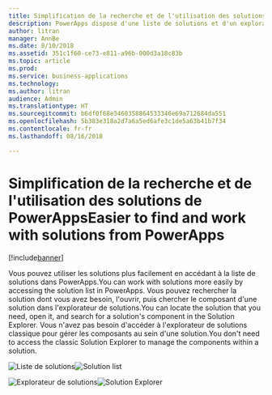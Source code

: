 ```yaml
---
title: Simplification de la recherche et de l'utilisation des solutions de PowerApps
description: PowerApps dispose d'une liste de solutions et d'un explorateur de solutions.
author: litran
manager: AnnBe
ms.date: 8/10/2018
ms.assetid: 351c1f60-ce73-e811-a96b-000d3a18c83b
ms.topic: article
ms.prod: 
ms.service: business-applications
ms.technology: 
ms.author: litran
audience: Admin
ms.translationtype: HT
ms.sourcegitcommit: b6df0f68e3460358864533346e69a712684da551
ms.openlocfilehash: 5b383e318a2d7a6a5ed6afe3c1de5a63b41b7f34
ms.contentlocale: fr-fr
ms.lasthandoff: 08/16/2018

---
```

# <a name="easier-to-find-and-work-with-solutions-from-powerapps"></a><span data-ttu-id="a1ad8-103">Simplification de la recherche et de l'utilisation des solutions de PowerApps</span><span class="sxs-lookup"><span data-stu-id="a1ad8-103">Easier to find and work with solutions from PowerApps</span></span>


[!include[banner](../../includes/banner.md)]

<span data-ttu-id="a1ad8-104">Vous pouvez utiliser les solutions plus facilement en accédant à la liste de solutions dans PowerApps.</span><span class="sxs-lookup"><span data-stu-id="a1ad8-104">You can work with solutions more easily by accessing the solution list in PowerApps.</span></span> <span data-ttu-id="a1ad8-105">Vous pouvez rechercher la solution dont vous avez besoin, l'ouvrir, puis chercher le composant d'une solution dans l'explorateur de solutions.</span><span class="sxs-lookup"><span data-stu-id="a1ad8-105">You can locate the solution that you need, open it, and search for a solution's component in the Solution Explorer.</span></span> <span data-ttu-id="a1ad8-106">Vous n'avez pas besoin d'accéder à l'explorateur de solutions classique pour gérer les composants au sein d'une solution.</span><span class="sxs-lookup"><span data-stu-id="a1ad8-106">You don't need to access the classic Solution Explorer to manage the components within a solution.</span></span>

<span data-ttu-id="a1ad8-107">![Liste de solutions](media/solution-list.png  "Liste de solutions")</span><span class="sxs-lookup"><span data-stu-id="a1ad8-107">![Solution list](media/solution-list.png  "Solution list")</span></span>

<span data-ttu-id="a1ad8-108">![Explorateur de solutions](media/solution-explorer.png  "Explorateur de solutions")</span><span class="sxs-lookup"><span data-stu-id="a1ad8-108">![Solution Explorer](media/solution-explorer.png  "Solution Explorer")</span></span>



